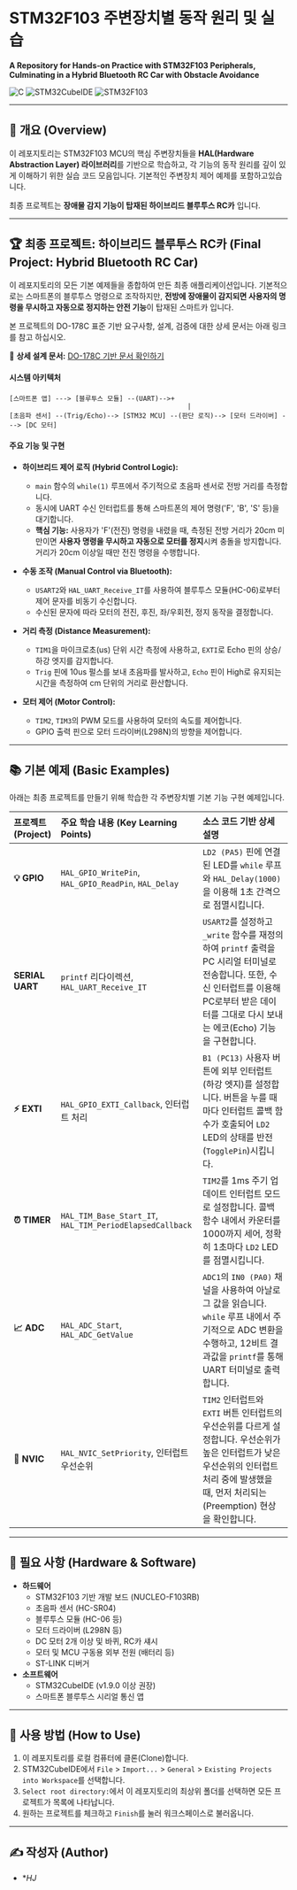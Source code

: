 
# STM32F103 주변장치별 동작 원리 및 실습
**A Repository for Hands-on Practice with STM32F103 Peripherals, Culminating in a Hybrid Bluetooth RC Car with Obstacle Avoidance**

![C](https://img.shields.io/badge/Language-C-blue.svg)
![STM32CubeIDE](https://img.shields.io/badge/IDE-STM32CubeIDE-orange.svg)
![STM32F103](https://img.shields.io/badge/MCU-STM32F103-blueviolet.svg)


---

## 📖 개요 (Overview)

이 레포지토리는 STM32F103 MCU의 핵심 주변장치들을 **HAL(Hardware Abstraction Layer) 라이브러리**를 기반으로 학습하고, 각 기능의 동작 원리를 깊이 있게 이해하기 위한 실습 코드 모음입니다. 기본적인 주변장치 제어 예제를 포함하고있습니다.

최종 프로젝트는 **장애물 감지 기능이 탑재된 하이브리드 블루투스 RC카** 입니다.

---

## 🏆 최종 프로젝트: 하이브리드 블루투스 RC카 (Final Project: Hybrid Bluetooth RC Car)

이 레포지토리의 모든 기본 예제들을 종합하여 만든 최종 애플리케이션입니다. 기본적으로는 스마트폰의 블루투스 명령으로 조작하지만, **전방에 장애물이 감지되면 사용자의 명령을 무시하고 자동으로 정지하는 안전 기능**이 탑재된 스마트카 입니다.

본 프로젝트의 DO-178C 표준 기반 요구사항, 설계, 검증에 대한 상세 문서는 아래 링크를 참고 하십시오.

📄 **상세 설계 문서:** [DO-178C 기반 문서 확인하기](./RC_Bluetooth/RC_Bluetooth_README.md)

#### 시스템 아키텍처
```
[스마트폰 앱] ---> [블루투스 모듈] --(UART)-->+
                                             |
[초음파 센서] --(Trig/Echo)--> [STM32 MCU] --(판단 로직)--> [모터 드라이버] ---> [DC 모터]
```

#### 주요 기능 및 구현
*   **하이브리드 제어 로직 (Hybrid Control Logic):**
    *   `main` 함수의 `while(1)` 루프에서 주기적으로 초음파 센서로 전방 거리를 측정합니다.
    *   동시에 UART 수신 인터럽트를 통해 스마트폰의 제어 명령('F', 'B', 'S' 등)을 대기합니다.
    *   **핵심 기능:** 사용자가 'F'(전진) 명령을 내렸을 때, 측정된 전방 거리가 20cm 미만이면 **사용자 명령을 무시하고 자동으로 모터를 정지**시켜 충돌을 방지합니다. 거리가 20cm 이상일 때만 전진 명령을 수행합니다.

*   **수동 조작 (Manual Control via Bluetooth):**
    *   `USART2`와 `HAL_UART_Receive_IT`를 사용하여 블루투스 모듈(HC-06)로부터 제어 문자를 비동기 수신합니다.
    *   수신된 문자에 따라 모터의 전진, 후진, 좌/우회전, 정지 동작을 결정합니다.

*   **거리 측정 (Distance Measurement):**
    *   `TIM1`을 마이크로초(us) 단위 시간 측정에 사용하고, `EXTI`로 Echo 핀의 상승/하강 엣지를 감지합니다.
    *   `Trig` 핀에 10us 펄스를 보내 초음파를 발사하고, `Echo` 핀이 High로 유지되는 시간을 측정하여 cm 단위의 거리로 환산합니다.

*   **모터 제어 (Motor Control):**
    *   `TIM2`, `TIM3`의 PWM 모드를 사용하여 모터의 속도를 제어합니다.
    *   GPIO 출력 핀으로 모터 드라이버(L298N)의 방향을 제어합니다.

---

## 📚 기본 예제 (Basic Examples)

아래는 최종 프로젝트를 만들기 위해 학습한 각 주변장치별 기본 기능 구현 예제입니다.

| 프로젝트 (Project) | 주요 학습 내용 (Key Learning Points) | 소스 코드 기반 상세 설명 |
| :--- | :--- | :--- |
| **💡 GPIO** | `HAL_GPIO_WritePin`, `HAL_GPIO_ReadPin`, `HAL_Delay` | `LD2 (PA5)` 핀에 연결된 LED를 `while` 루프와 `HAL_Delay(1000)`을 이용해 1초 간격으로 점멸시킵니다. |
| **SERIAL UART** | `printf` 리다이렉션, `HAL_UART_Receive_IT` | `USART2`를 설정하고 `_write` 함수를 재정의하여 `printf` 출력을 PC 시리얼 터미널로 전송합니다. 또한, 수신 인터럽트를 이용해 PC로부터 받은 데이터를 그대로 다시 보내는 에코(Echo) 기능을 구현합니다. |
| **⚡ EXTI** | `HAL_GPIO_EXTI_Callback`, 인터럽트 처리 | `B1 (PC13)` 사용자 버튼에 외부 인터럽트(하강 엣지)를 설정합니다. 버튼을 누를 때마다 인터럽트 콜백 함수가 호출되어 `LD2` LED의 상태를 반전(`TogglePin`)시킵니다. |
| **⏰ TIMER** | `HAL_TIM_Base_Start_IT`, `HAL_TIM_PeriodElapsedCallback` | `TIM2`를 1ms 주기 업데이트 인터럽트 모드로 설정합니다. 콜백 함수 내에서 카운터를 1000까지 세어, 정확히 1초마다 `LD2` LED를 점멸시킵니다. |
| **📈 ADC** | `HAL_ADC_Start`, `HAL_ADC_GetValue` | `ADC1`의 `IN0 (PA0)` 채널을 사용하여 아날로그 값을 읽습니다. `while` 루프 내에서 주기적으로 ADC 변환을 수행하고, 12비트 결과값을 `printf`를 통해 UART 터미널로 출력합니다. |
| **🧲 NVIC** | `HAL_NVIC_SetPriority`, 인터럽트 우선순위 | `TIM2` 인터럽트와 `EXTI` 버튼 인터럽트의 우선순위를 다르게 설정합니다. 우선순위가 높은 인터럽트가 낮은 우선순위의 인터럽트 처리 중에 발생했을 때, 먼저 처리되는(Preemption) 현상을 확인합니다. |

---

## 📌 필요 사항 (Hardware & Software)

*   **하드웨어**
    *   STM32F103 기반 개발 보드 (NUCLEO-F103RB)
    *   초음파 센서 (HC-SR04)
    *   블루투스 모듈 (HC-06 등)
    *   모터 드라이버 (L298N 등)
    *   DC 모터 2개 이상 및 바퀴, RC카 섀시
    *   모터 및 MCU 구동용 외부 전원 (배터리 등)
    *   ST-LINK 디버거
*   **소프트웨어**
    *   STM32CubeIDE (v1.9.0 이상 권장)
    *   스마트폰 블루투스 시리얼 통신 앱

---

## 🚀 사용 방법 (How to Use)

1.  이 레포지토리를 로컬 컴퓨터에 클론(Clone)합니다.
2.  STM32CubeIDE에서 `File` > `Import...` > `General` > `Existing Projects into Workspace`를 선택합니다.
3.  `Select root directory:`에서 이 레포지토리의 최상위 폴더를 선택하면 모든 프로젝트가 목록에 나타납니다.
4.  원하는 프로젝트를 체크하고 `Finish`를 눌러 워크스페이스로 불러옵니다.

---

## ✍️ 작성자 (Author)

*   **HJ*
````
